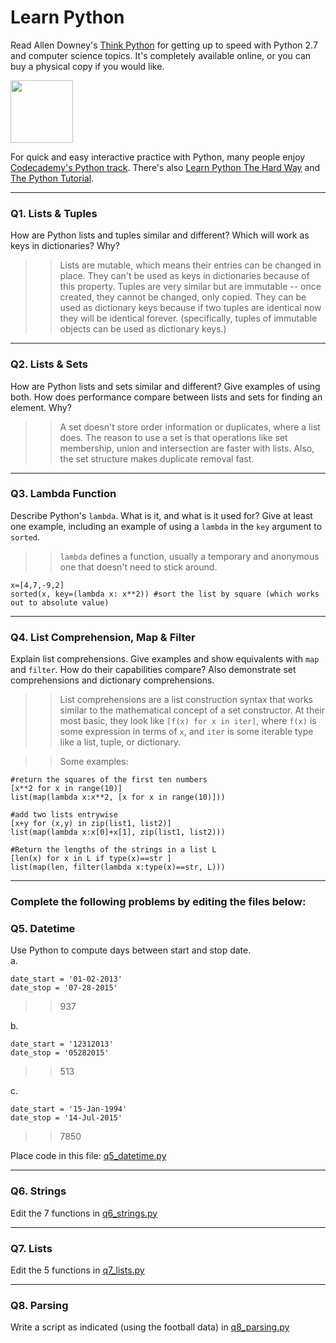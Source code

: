 # Learn Python

Read Allen Downey's [Think Python](http://www.greenteapress.com/thinkpython/) for getting up to speed with Python 2.7 and computer science topics. It's completely available online, or you can buy a physical copy if you would like.

<a href="http://www.greenteapress.com/thinkpython/"><img src="img/think_python.png" style="width: 100px;" target="blank"></a>

For quick and easy interactive practice with Python, many people enjoy [Codecademy's Python track](http://www.codecademy.com/en/tracks/python). There's also [Learn Python The Hard Way](http://learnpythonthehardway.org/book/) and [The Python Tutorial](https://docs.python.org/2/tutorial/).

---

### Q1. Lists &amp; Tuples

How are Python lists and tuples similar and different? Which will work as keys in dictionaries? Why?

>> Lists are mutable, which means their entries can be changed in place. They can't be used as keys in dictionaries because of this property. Tuples are very similar but are immutable -- once created, they cannot be changed, only copied. They can be used as dictionary keys because if two tuples are identical now they will be identical forever. (specifically, tuples of immutable objects can be used as dictionary keys.)

---

### Q2. Lists &amp; Sets

How are Python lists and sets similar and different? Give examples of using both. How does performance compare between lists and sets for finding an element. Why?

>> A set doesn't store order information or duplicates, where a list does. The reason to use a set is that operations like set membership, union and intersection are faster with lists. Also, the set structure makes duplicate removal fast.

---

### Q3. Lambda Function

Describe Python's `lambda`. What is it, and what is it used for? Give at least one example, including an example of using a `lambda` in the `key` argument to `sorted`.

>> `lambda` defines a function, usually a temporary and anonymous one that doesn't need to stick around.
```
x=[4,7,-9,2]
sorted(x, key=(lambda x: x**2)) #sort the list by square (which works out to absolute value)
```

---

### Q4. List Comprehension, Map &amp; Filter

Explain list comprehensions. Give examples and show equivalents with `map` and `filter`. How do their capabilities compare? Also demonstrate set comprehensions and dictionary comprehensions.

>> List comprehensions are a list construction syntax that works similar to the mathematical concept of a set constructor. At their most basic, they look like `[f(x) for x in iter]`, where `f(x)` is some expression in terms of `x`, and `iter` is some iterable type like a list, tuple, or dictionary.

>> Some examples:
```
#return the squares of the first ten numbers
[x**2 for x in range(10)]
list(map(lambda x:x**2, [x for x in range(10)]))

#add two lists entrywise
[x+y for (x,y) in zip(list1, list2)]
list(map(lambda x:x[0]+x[1], zip(list1, list2)))

#Return the lengths of the strings in a list L
[len(x) for x in L if type(x)==str ]
list(map(len, filter(lambda x:type(x)==str, L)))
```

---

### Complete the following problems by editing the files below:

### Q5. Datetime
Use Python to compute days between start and stop date.   
a.  

```
date_start = '01-02-2013'    
date_stop = '07-28-2015'
```

>> 937

b.  
```
date_start = '12312013'  
date_stop = '05282015'  
```

>> 513

c.  
```
date_start = '15-Jan-1994'      
date_stop = '14-Jul-2015'  
```

>> 7850


Place code in this file: [q5_datetime.py](python/q5_datetime.py)

---

### Q6. Strings
Edit the 7 functions in [q6_strings.py](python/q6_strings.py)

---

### Q7. Lists
Edit the 5 functions in [q7_lists.py](python/q7_lists.py)

---

### Q8. Parsing
Write a script as indicated (using the football data) in [q8_parsing.py](python/q8_parsing.py)
